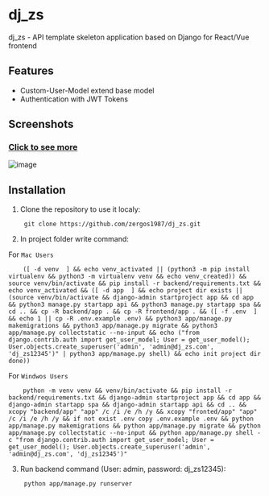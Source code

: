 # dj_zs

dj_zs - API template skeleton application based on Django for React/Vue frontend

## Features

- Custom-User-Model extend base model
- Authentication with JWT Tokens

## Screenshots

### [Click to see more](https://github.com/zergos1987/dj_zs/backend/app/media/screenshots)
![image](https://github.com/zergos1987/dj_zs/backend/app/media/screenshots/01.png)

## Installation

1. Clone the repository to use it localy:

        git clone https://github.com/zergos1987/dj_zs.git
        
2. In project folder write command:

  For `Mac Users`

        ([ -d venv  ] && echo venv_activated || (python3 -m pip install virtualenv && python3 -m virtualenv venv && echo venv_created)) && source venv/bin/activate && pip install -r backend/requirements.txt && echo venv_activated && ([ -d app  ] && echo project dir exists || (source venv/bin/activate && django-admin startproject app && cd app && python3 manage.py startapp api && python3 manage.py startapp spa && cd .. && cp -R backend/app . && cp -R frontend/app . && ([ -f .env  ] && echo 1 || cp -R .env.example .env) && python3 app/manage.py makemigrations && python3 app/manage.py migrate && python3 app/manage.py collectstatic --no-input && echo ("from django.contrib.auth import get_user_model; User = get_user_model(); User.objects.create_superuser('admin', 'admin@dj_zs.com', 'dj_zs12345')" | python3 app/manage.py shell) && echo init project dir done))

  For `Windwos Users`

        python -m venv venv && venv/bin/activate && pip install -r backend/requirements.txt && django-admin startproject app && cd app && django-admin startapp spa && django-admin startapp api && cd .. && xcopy "backend/app" "app" /c /i /e /h /y && xcopy "fronted/app" "app" /c /i /e /h /y && if not exist .env copy .env.example .env && python app/manage.py makemigrations && python app/manage.py migrate && python app/manage.py collectstatic --no-input && python app/manage.py shell -c "from django.contrib.auth import get_user_model; User = get_user_model(); User.objects.create_superuser('admin', 'admin@dj_zs.com', 'dj_zs12345')"
        
3. Run backend command (User: admin, password: dj_zs12345):

        python app/manage.py runserver
